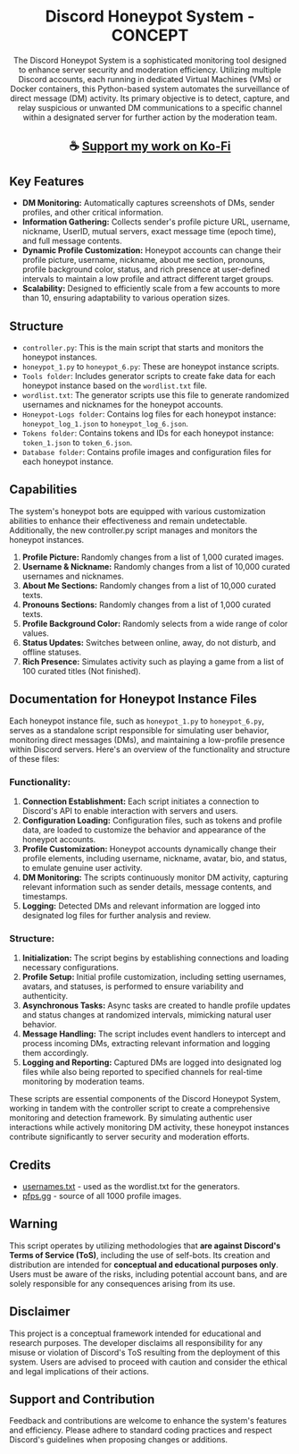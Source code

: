 <div align="center">

# Discord Honeypot System - CONCEPT

The Discord Honeypot System is a sophisticated monitoring tool designed to enhance server security and moderation efficiency. Utilizing multiple Discord accounts, each running in dedicated Virtual Machines (VMs) or Docker containers, this Python-based system automates the surveillance of direct message (DM) activity. Its primary objective is to detect, capture, and relay suspicious or unwanted DM communications to a specific channel within a designated server for further action by the moderation team.

</div>

<div align="center">

## ☕ [Support my work on Ko-Fi](https://ko-fi.com/thatsinewave)

</div>

## Key Features

- **DM Monitoring:** Automatically captures screenshots of DMs, sender profiles, and other critical information.
- **Information Gathering:** Collects sender's profile picture URL, username, nickname, UserID, mutual servers, exact message time (epoch time), and full message contents.
- **Dynamic Profile Customization:** Honeypot accounts can change their profile picture, username, nickname, about me section, pronouns, profile background color, status, and rich presence at user-defined intervals to maintain a low profile and attract different target groups.
- **Scalability:** Designed to efficiently scale from a few accounts to more than 10, ensuring adaptability to various operation sizes.

## Structure

- `controller.py`: This is the main script that starts and monitors the honeypot instances.
- `honeypot_1.py` to `honeypot_6.py`: These are honeypot instance scripts.
- `Tools folder`: Includes generator scripts to create fake data for each honeypot instance based on the `wordlist.txt` file.
- `wordlist.txt`: The generator scripts use this file to generate randomized usernames and nicknames for the honeypot accounts.
- `Honeypot-Logs folder`: Contains log files for each honeypot instance: `honeypot_log_1.json` to `honeypot_log_6.json`.
- `Tokens folder`: Contains tokens and IDs for each honeypot instance: `token_1.json` to `token_6.json`.
- `Database folder`: Contains profile images and configuration files for each honeypot instance.

## Capabilities

The system's honeypot bots are equipped with various customization abilities to enhance their effectiveness and remain undetectable. Additionally, the new controller.py script manages and monitors the honeypot instances.

1. **Profile Picture:** Randomly changes from a list of 1,000 curated images.
2. **Username & Nickname:** Randomly changes from a list of 10,000 curated usernames and nicknames.
3. **About Me Sections:** Randomly changes from a list of 10,000 curated texts.
4. **Pronouns Sections:** Randomly changes from a list of 1,000 curated texts.
5. **Profile Background Color:** Randomly selects from a wide range of color values.
6. **Status Updates:** Switches between online, away, do not disturb, and offline statuses.
7. **Rich Presence:** Simulates activity such as playing a game from a list of 100 curated titles (Not finished).

## Documentation for Honeypot Instance Files

Each honeypot instance file, such as `honeypot_1.py` to `honeypot_6.py`, serves as a standalone script responsible for simulating user behavior, monitoring direct messages (DMs), and maintaining a low-profile presence within Discord servers. Here's an overview of the functionality and structure of these files:

### Functionality:

1. **Connection Establishment:** Each script initiates a connection to Discord's API to enable interaction with servers and users.
2. **Configuration Loading:** Configuration files, such as tokens and profile data, are loaded to customize the behavior and appearance of the honeypot accounts.
3. **Profile Customization:** Honeypot accounts dynamically change their profile elements, including username, nickname, avatar, bio, and status, to emulate genuine user activity.
4. **DM Monitoring:** The scripts continuously monitor DM activity, capturing relevant information such as sender details, message contents, and timestamps.
5. **Logging:** Detected DMs and relevant information are logged into designated log files for further analysis and review.

### Structure:

1. **Initialization:** The script begins by establishing connections and loading necessary configurations.
2. **Profile Setup:** Initial profile customization, including setting usernames, avatars, and statuses, is performed to ensure variability and authenticity.
3. **Asynchronous Tasks:** Async tasks are created to handle profile updates and status changes at randomized intervals, mimicking natural user behavior.
4. **Message Handling:** The script includes event handlers to intercept and process incoming DMs, extracting relevant information and logging them accordingly.
5. **Logging and Reporting:** Captured DMs are logged into designated log files while also being reported to specified channels for real-time monitoring by moderation teams.

These scripts are essential components of the Discord Honeypot System, working in tandem with the controller script to create a comprehensive monitoring and detection framework. By simulating authentic user interactions while actively monitoring DM activity, these honeypot instances contribute significantly to server security and moderation efforts.

## Credits

- [usernames.txt](https://github.com/jeanphorn/wordlist/blob/master/usernames.txt) - used as the wordlist.txt for the generators.
- [pfps.gg](https://pfps.gg/) - source of all 1000 profile images.

## Warning

This script operates by utilizing methodologies that **are against Discord's Terms of Service (ToS)**, including the use of self-bots. Its creation and distribution are intended for **conceptual and educational purposes only**. Users must be aware of the risks, including potential account bans, and are solely responsible for any consequences arising from its use.

## Disclaimer

This project is a conceptual framework intended for educational and research purposes. The developer disclaims all responsibility for any misuse or violation of Discord's ToS resulting from the deployment of this system. Users are advised to proceed with caution and consider the ethical and legal implications of their actions.

## Support and Contribution

Feedback and contributions are welcome to enhance the system's features and efficiency. Please adhere to standard coding practices and respect Discord's guidelines when proposing changes or additions.
